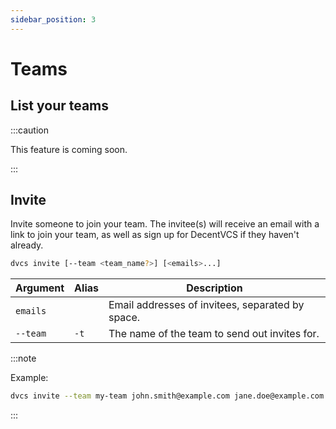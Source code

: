 ```yaml
---
sidebar_position: 3
---
```


# Teams

## List your teams

:::caution

This feature is coming soon.

:::

## Invite

Invite someone to join your team. The invitee(s) will receive an email with a link to join your team, as well as sign
up for DecentVCS if they haven't already.

```bash
dvcs invite [--team <team_name?>] [<emails>...]
```

| Argument | Alias | Description                                      |
| -------- | ----- | ------------------------------------------------ |
| `emails` |       | Email addresses of invitees, separated by space. |
| `--team` | `-t`  | The name of the team to send out invites for.    |

:::note

Example:

```bash
dvcs invite --team my-team john.smith@example.com jane.doe@example.com
```

:::
